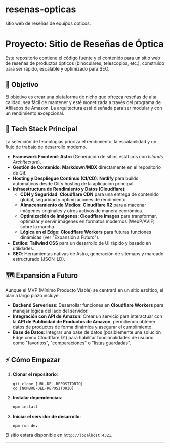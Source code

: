 # resenas-opticas
sitio web de reseñas de equipos opticos.
# Proyecto: Sitio de Reseñas de Óptica

Este repositorio contiene el código fuente y el contenido para un sitio web de reseñas de productos ópticos (binoculares, telescopios, etc.), construido para ser rápido, escalable y optimizado para SEO.

## 🎯 Objetivo

El objetivo es crear una plataforma de nicho que ofrezca reseñas de alta calidad, sea fácil de mantener y esté monetizada a través del programa de Afiliados de Amazon. La arquitectura está diseñada para ser modular y con un rendimiento excepcional.

## 🚀 Tech Stack Principal

La selección de tecnologías prioriza el rendimiento, la escalabilidad y un flujo de trabajo de desarrollo moderno.

*   **Framework Frontend**: **Astro** (Generación de sitios estáticos con _Islands Architecture_).
*   **Gestión de Contenido**: **Markdown/MDX** directamente en el repositorio de Git.
*   **Hosting y Despliegue Continuo (CI/CD)**: **Netlify** para builds automáticos desde Git y hosting de la aplicación principal.
*   **Infraestructura de Rendimiento y Datos (Cloudflare)**:
    *   **CDN y Seguridad**: **Cloudflare CDN** para una entrega de contenido global, seguridad y optimizaciones de rendimiento.
    *   **Almacenamiento de Medios**: **Cloudflare R2** para almacenar imágenes originales y otros activos de manera económica.
    *   **Optimización de Imágenes**: **Cloudflare Images** para transformar, optimizar y servir imágenes en formatos modernos (WebP/AVIF) sobre la marcha.
    *   **Lógica en el Edge**: **Cloudflare Workers** para futuras funciones dinámicas (ver "Expansión a Futuro").
*   **Estilos**: **Tailwind CSS** para un desarrollo de UI rápido y basado en utilidades.
*   **SEO**: Herramientas nativas de Astro, generación de sitemaps y marcado estructurado (JSON-LD).

## 🗺️ Expansión a Futuro

Aunque el MVP (Mínimo Producto Viable) se centrará en un sitio estático, el plan a largo plazo incluye:

*   **Backend Serverless**: Desarrollar funciones en **Cloudflare Workers** para manejar lógica del lado del servidor.
*   **Integración con API de Amazon**: Crear un servicio para interactuar con la **API de Publicidad de Productos de Amazon**, permitiendo obtener datos de productos de forma dinámica y asegurar el cumplimiento.
*   **Base de Datos**: Integrar una base de datos (posiblemente una solución Edge como Cloudflare D1) para habilitar funcionalidades de usuario como "favoritos", "comparaciones" o "listas guardadas".

## ⚡ Cómo Empezar

1.  **Clonar el repositorio**:
    ```
    git clone [URL-DEL-REPOSITORIO]
    cd [NOMBRE-DEL-REPOSITORIO]
    ```
2.  **Instalar dependencias**:
    ```
    npm install
    ```
3.  **Iniciar el servidor de desarrollo**:
    ```
    npm run dev
    ```

El sitio estará disponible en `http://localhost:4321`.

---

